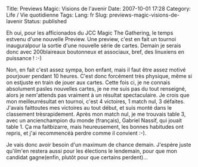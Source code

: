 Title: Previews Magic: Visions de l'avenir
Date: 2007-10-01 17:28
Category: Life / Vie quotidienne
Tags:
Lang: fr
Slug: previews-magic-visions-de-lavenir
Status: published

Eh oui, pour les afficionados du JCC Magic The Gathering, le temps estvenu d'une nouvelle Preview. Une preview, c'est en fait un tournoi inauguralpour la sortie d'une nouvelle série de cartes. Demain je serais donc avec 200blaireaux boutonneux et associaux, bref, des linuxiens en puissance ! :-)  
  
Non, en fait c'est assez sympa, bon enfant, mais il faut être assez motivé pourjouer pendant 10 heures. C'est donc forcément très physique, même si on estjuste en train de jouer aux cartes. Cette fois ci, je ne connais absolument pasles nouvelles cartes, je ne me suis pas du tout renseigné, alors je nem'attends pas vraiment à un résultat spectaculaire. Je crois que mon meilleurrésultat en tournoi, c'est 4 victoires, 1 match nul, 3 défaites. J'avais faittoutes mes victoires au tout début, et suis monté dans le classement trèsrapidement. Après mon match nul, je me trouvais table 3, avec un ancienchampion du monde (français), Gabriel Nassif, qui jouait table 1. Ça ma faitbizarre, mais heureusement, les bonnes habitudes ont repris, et j'ai recommencéà perdre comme il convient :-).  
  
Je vais donc avoir besoin d'un maximum de chance demain. J'espère juste qu'ilm'en restera aussi pour les élections le lendemain, pour que mon candidat gagne(enfin, plutôt pour que certains perdent)...
